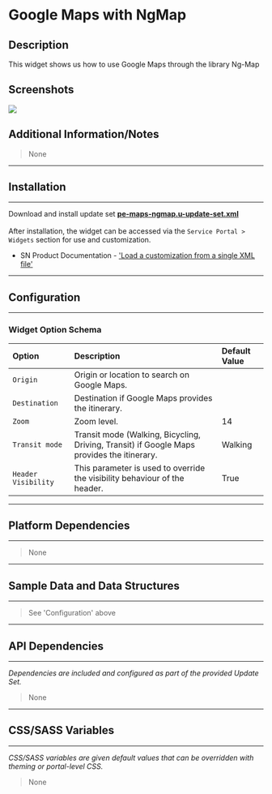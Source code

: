 # Google Maps with NgMap

## Description

This widget shows us how to use Google Maps through the library Ng-Map

## Screenshots
![](../images/pe-maps-ngmap.gif)

## Additional Information/Notes
> None
---
## Installation
---
Download and install update set **[pe-maps-ngmap.u-update-set.xml](https://github.com/platform-experience/serviceportal-widget-library/blob/master/pe-maps-ngmap/pe-maps-ngmap.u-update-set.xml)** <br/><br/>
After installation, the widget can be accessed via the `Service Portal > Widgets` section for use and customization.<br/>
* SN Product Documentation - ['Load a customization from a single XML file'](https://docs.servicenow.com/bundle/jakarta-application-development/page/build/system-update-sets/task/t_SaveAnUpdateSetAsAnXMLFile.html)

---
## Configuration
---
### Widget Option Schema

| Option | Description | Default Value |
| :--- | :--- | :--- |
| `Origin` | Origin or location to search on Google Maps. |  |
| `Destination` | Destination if Google Maps provides the itinerary. |  |
| `Zoom` | Zoom level. | 14 |
| `Transit mode` | Transit mode (Walking, Bicycling, Driving, Transit) if Google Maps provides the itinerary. | Walking |
| `Header Visibility` | This parameter is used to override the visibility behaviour of the header. | True |

---
## Platform Dependencies
---
> None
---
## Sample Data and Data Structures
---
> See 'Configuration' above

---
## API Dependencies
---
<i>Dependencies are included and configured as part of the provided Update Set.</i>
> None
---
## CSS/SASS Variables
---
_CSS/SASS variables are given default values that can be overridden with theming or portal-level CSS._
> None